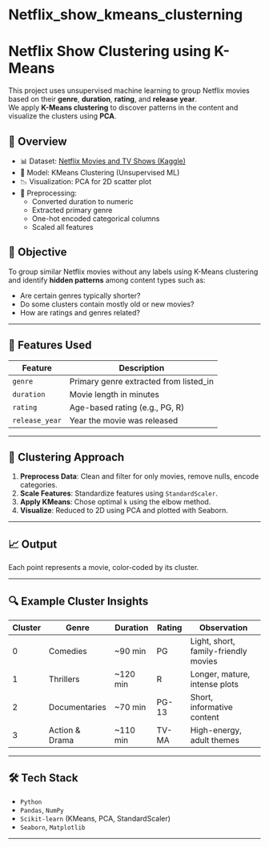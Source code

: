  # Netflix_show_kmeans_clusterning
#  Netflix Show Clustering using K-Means

This project uses unsupervised machine learning to group Netflix movies based on their **genre**, **duration**, **rating**, and **release year**.  
We apply **K-Means clustering** to discover patterns in the content and visualize the clusters using **PCA**.


## 🚀 Overview

- 📊 Dataset: [Netflix Movies and TV Shows (Kaggle)](https://www.kaggle.com/datasets/shivamb/netflix-shows)
- 🤖 Model: KMeans Clustering (Unsupervised ML)
- 📉 Visualization: PCA for 2D scatter plot
- 🧹 Preprocessing:
  - Converted duration to numeric
  - Extracted primary genre
  - One-hot encoded categorical columns
  - Scaled all features


## 🧠 Objective

To group similar Netflix movies without any labels using K-Means clustering and identify **hidden patterns** among content types such as:

- Are certain genres typically shorter?
- Do some clusters contain mostly old or new movies?
- How are ratings and genres related?

---

## 📁 Features Used

| Feature        | Description                            |
|----------------|----------------------------------------|
| `genre`        | Primary genre extracted from listed_in |
| `duration`     | Movie length in minutes                |
| `rating`       | Age-based rating (e.g., PG, R)         |
| `release_year` | Year the movie was released            |

---

## 📌 Clustering Approach

1. **Preprocess Data**: Clean and filter for only movies, remove nulls, encode categories.
2. **Scale Features**: Standardize features using `StandardScaler`.
3. **Apply KMeans**: Chose optimal `k` using the elbow method.
4. **Visualize**: Reduced to 2D using PCA and plotted with Seaborn.

---

## 📈 Output



Each point represents a movie, color-coded by its cluster.

---

## 🔍 Example Cluster Insights

| Cluster | Genre           | Duration | Rating | Observation                          |
|---------|------------------|----------|--------|--------------------------------------|
| 0       | Comedies         | ~90 min  | PG     | Light, short, family-friendly movies |
| 1       | Thrillers        | ~120 min | R      | Longer, mature, intense plots        |
| 2       | Documentaries    | ~70 min  | PG-13  | Short, informative content           |
| 3       | Action & Drama   | ~110 min | TV-MA  | High-energy, adult themes            |

---

## 🛠 Tech Stack

- `Python`
- `Pandas`, `NumPy`
- `Scikit-learn` (KMeans, PCA, StandardScaler)
- `Seaborn`, `Matplotlib`

---

